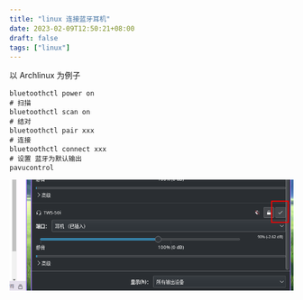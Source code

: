 ```yaml
---
title: "linux 连接蓝牙耳机"
date: 2023-02-09T12:50:21+08:00
draft: false
tags: ["linux"]
---
```



以 Archlinux 为例子

```shell
bluetoothctl power on
# 扫描
bluetoothctl scan on  
# 结对
bluetoothctl pair xxx
# 连接
bluetoothctl connect xxx
# 设置 蓝牙为默认输出
pavucontrol
```


![设置 蓝牙为默认输出](/images/Pasted%20image%2020230209125317.png)
